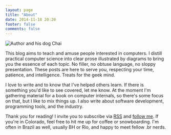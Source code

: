 ```yaml
---
layout: page
title: "About"
date: 2014-11-18 20:20
footer: false
comments: false
---
```


<img class="center" src="/images/aboutPhoto500px.jpg" alt="Author and his dog Chai">

This blog aims to teach and amuse people interested in computers. I distill
practical computer science into clear prose illustrated by diagrams to bring you
the essence of each topic.  No filler, no obtuse language, no sloppy
presentation.  These posts are here to serve *you*, respecting your time,
patience, and intelligence. Treats for the geek mind.

I love to write and to know that I've helped others learn. If there is something
you'd like to see covered, let me know. At the moment I'm gathering material for
a book on computer internals, so there's some focus on that, but I like to mix
things up.  I also write about software development, programming tools, and the
industry.

Thank you for reading! I invite you to subscribe via [RSS] and
[follow me][Twitter]. If you're in Colorado, feel free to hit me up for coffee
or snowboarding. I'm often in Brazil as well, usually BH or Rio, and happy to
meet fellow .br nerds.

[RSS]: http://feeds.feedburner.com/GustavoDuarte
[Twitter]: http://twitter.com/food4hackers
